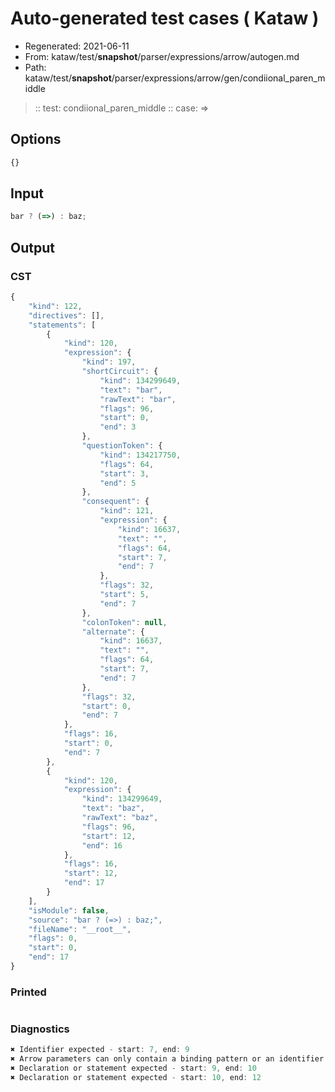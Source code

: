 # Auto-generated test cases ( Kataw )
- Regenerated: 2021-06-11
- From: kataw/test/__snapshot__/parser/expressions/arrow/autogen.md
- Path: kataw/test/__snapshot__/parser/expressions/arrow/gen/condiional_paren_middle
> :: test: condiional_paren_middle
> :: case: =>
## Options

`````js
{}
`````
## Input

`````js
bar ? (=>) : baz;
`````
## Output

### CST

```javascript
{
    "kind": 122,
    "directives": [],
    "statements": [
        {
            "kind": 120,
            "expression": {
                "kind": 197,
                "shortCircuit": {
                    "kind": 134299649,
                    "text": "bar",
                    "rawText": "bar",
                    "flags": 96,
                    "start": 0,
                    "end": 3
                },
                "questionToken": {
                    "kind": 134217750,
                    "flags": 64,
                    "start": 3,
                    "end": 5
                },
                "consequent": {
                    "kind": 121,
                    "expression": {
                        "kind": 16637,
                        "text": "",
                        "flags": 64,
                        "start": 7,
                        "end": 7
                    },
                    "flags": 32,
                    "start": 5,
                    "end": 7
                },
                "colonToken": null,
                "alternate": {
                    "kind": 16637,
                    "text": "",
                    "flags": 64,
                    "start": 7,
                    "end": 7
                },
                "flags": 32,
                "start": 0,
                "end": 7
            },
            "flags": 16,
            "start": 0,
            "end": 7
        },
        {
            "kind": 120,
            "expression": {
                "kind": 134299649,
                "text": "baz",
                "rawText": "baz",
                "flags": 96,
                "start": 12,
                "end": 16
            },
            "flags": 16,
            "start": 12,
            "end": 17
        }
    ],
    "isModule": false,
    "source": "bar ? (=>) : baz;",
    "fileName": "__root__",
    "flags": 0,
    "start": 0,
    "end": 17
}
```

### Printed

```javascript

```

### Diagnostics

```javascript
✖ Identifier expected - start: 7, end: 9
✖ Arrow parameters can only contain a binding pattern or an identifier - start: 5, end: 9
✖ Declaration or statement expected - start: 9, end: 10
✖ Declaration or statement expected - start: 10, end: 12

```

